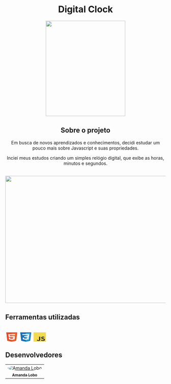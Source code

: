 <h1 align="center">Digital Clock</h1>

<div align=center>

<a href="https://d1gitalclock.netlify.app/" target="_blank"><img src="https://i.imgur.com/YdhZHT3.png" width=250px height=300px></a>

## Sobre o projeto

<p> Em busca de novos aprendizados e conhecimentos, decidi estudar um pouco mais sobre Javascript e suas propriedades. </p>
<p> Inciei meus estudos criando um simples relógio digital, que exibe as horas, minutos e segundos.</p>
</div>

<div align="center" style="display: inline_block"><br>
<a href="https://d1gitalclock.netlify.app/" target="_blank"><img src="https://i.imgur.com/n3TUZhe.gif"  width=900px height=400px/></a>

</div>

## Ferramentas utilizadas

<div style="display: inline_block"><br>
  <img align="center" alt="Amanda-HTML" height="30" width="40" src="https://raw.githubusercontent.com/devicons/devicon/master/icons/html5/html5-original.svg">
  <img align="center" alt="Amanda-CSS" height="30" width="40" src="https://raw.githubusercontent.com/devicons/devicon/master/icons/css3/css3-original.svg">
  <img align="center" alt="Amanda-Javascript" height="30" width="40" src="https://raw.githubusercontent.com/devicons/devicon/master/icons/javascript/javascript-original.svg">
</div>

## Desenvolvedores

<table>
<tr>
<td align="center"><a href="https://github.com/amanda-lobo"><img style="border-radius: 50%;" src="https://github.com/amanda-lobo.png" width="100px;" alt="Amanda Lobo"/><br /><sub><b>Amanda Lobo</b></sub></a><br/></td>
</table>

